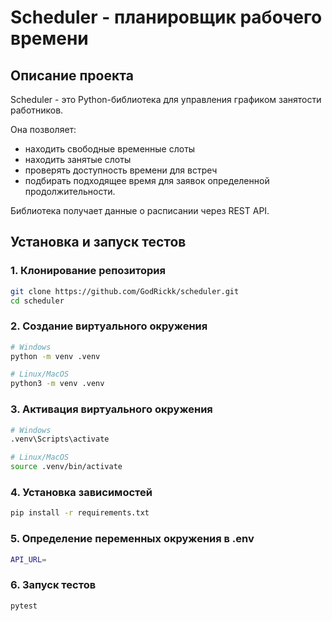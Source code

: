# Scheduler - планировщик рабочего времени

## Описание проекта

Scheduler - это Python-библиотека для управления графиком занятости работников. 

Она позволяет:
- находить свободные временные слоты
- находить занятые слоты
- проверять доступность времени для встреч
- подбирать подходящее время для заявок определенной продолжительности. 
    

Библиотека получает данные о расписании через REST API.


## Установка и запуск тестов

### 1. Клонирование репозитория

```bash
git clone https://github.com/GodRickk/scheduler.git
cd scheduler
```

### 2. Создание виртуального окружения
```bash
# Windows
python -m venv .venv
```

```bash
# Linux/MacOS
python3 -m venv .venv
```


###  3. Активация виртуального окружения
```bash
# Windows
.venv\Scripts\activate
```

```bash
# Linux/MacOS
source .venv/bin/activate
```

### 4. Установка зависимостей

```bash
pip install -r requirements.txt
```

### 5. Определение переменных окружения в .env

```bash
API_URL=
```

### 6. Запуск тестов

```bash
pytest
```